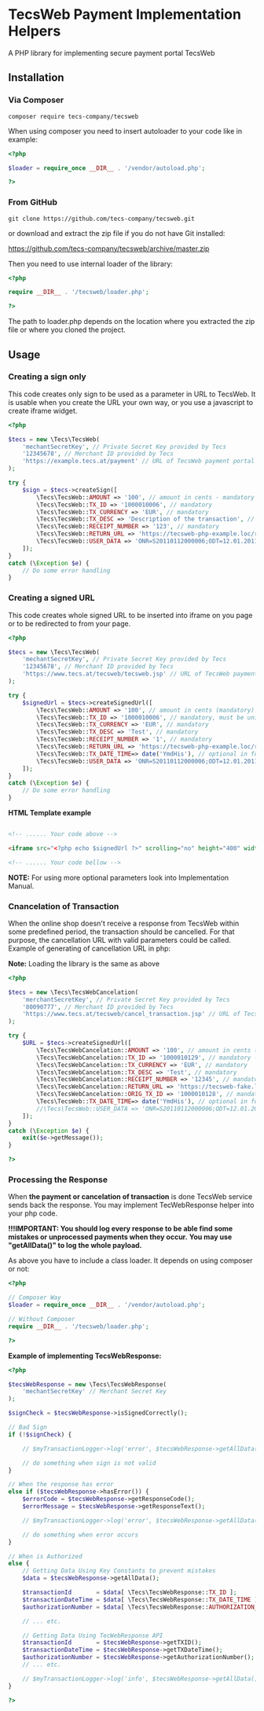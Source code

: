 # TecsWeb Payment Implementation Helpers

A PHP library for implementing secure payment portal TecsWeb

## Installation

### Via Composer

```
composer require tecs-company/tecsweb
```

When using composer you need to insert autoloader to your code like in example:

```php
<?php

$loader = require_once __DIR__ . '/vendor/autoload.php';

?>
```

### From GitHub

```
git clone https://github.com/tecs-company/tecsweb.git
```

or download and extract the zip file if you do not have Git installed:

https://github.com/tecs-company/tecsweb/archive/master.zip

Then you need to use internal loader of the library:

```php
<?php 

require __DIR__ . '/tecsweb/loader.php';

?>
```

The path to loader.php depends on the location where you extracted the zip file or where you cloned the project.


## Usage


### Creating a sign only

This code creates only sign to be used as a parameter in URL to TecsWeb. It is usable when you create the URL your own way, or you use a javascript to create iframe widget. 

```php
<?php

$tecs = new \Tecs\TecsWeb(
    'mechantSecretKey', // Private Secret Key provided by Tecs
    '12345678', // Merchant ID provided by Tecs
    'https://example.tecs.at/payment' // URL of TecsWeb payment portal provided by Tecs
);

try {
    $sign = $tecs->createSign([
        \Tecs\TecsWeb::AMOUNT => '100', // amount in cents - mandatory
        \Tecs\TecsWeb::TX_ID => '1000010006', // mandatory
        \Tecs\TecsWeb::TX_CURRENCY => 'EUR', // mandatory
        \Tecs\TecsWeb::TX_DESC => 'Description of the transaction', // mandatory
        \Tecs\TecsWeb::RECEIPT_NUMBER => '123', // mandatory
        \Tecs\TecsWeb::RETURN_URL => 'https://tecsweb-php-example.loc/return.php', // mandatory
        \Tecs\TecsWeb::USER_DATA => 'ONR=S20110112000006;ODT=12.01.2011;IAM=1000;NRI=3;IDY=30;', // optional
    ]);
}
catch (\Exception $e) {
    // Do some error handling
}

```

### Creating a signed URL

This code creates whole signed URL to be inserted into iframe on you page or to be redirected to from your page.

```php
<?php

$tecs = new \Tecs\TecsWeb(
    'mechantSecretKey', // Private Secret Key provided by Tecs
    '12345678', // Merchant ID provided by Tecs
    'https://www.tecs.at/tecsweb/tecsweb.jsp' // URL of TecsWeb payment portal privided by Tecs
);

try {
    $signedUrl = $tecs->createSignedUrl([
        \Tecs\TecsWeb::AMOUNT => '100', // amount in cents (mandatory)
        \Tecs\TecsWeb::TX_ID => '1000010006', // mandatory, must be unique
        \Tecs\TecsWeb::TX_CURRENCY => 'EUR', // mandatory
        \Tecs\TecsWeb::TX_DESC => 'Test', // mandatory
        \Tecs\TecsWeb::RECEIPT_NUMBER => '1', // mandatory
        \Tecs\TecsWeb::RETURN_URL => 'https://tecsweb-php-example.loc/return.php', // mandatory
        \Tecs\TecsWeb::TX_DATE_TIME=> date('YmdHis'), // optional in format YYYYMMDDHHMMSS
        \Tecs\TecsWeb::USER_DATA => 'ONR=S20110112000006;ODT=12.01.2011;IAM=1000;NRI=3;IDY=30;', // optional
    ]);
}
catch (\Exception $e) {
    // Do some error handling
}

```

**HTML Template example**

```html

<!-- ...... Your code above -->

<iframe src="<?php echo $signedUrl ?>" scrolling="no" height="400" width="400"></iframe>

<!-- ...... Your code bellow -->

```

**NOTE:** For using more optional parameters look into Implementation Manual.

### Cnancelation of Transaction

When the online shop doesn't receive a response from TecsWeb within some predefined period,
the transaction should be cancelled. For that purpose, the cancellation URL with valid parameters could be called.
Example of generating of cancellation URL in php:

**Note:** Loading the library is the same as above

```php
<?php

$tecs = new \Tecs\TecsWebCancelation(
    'merchantSecretKey', // Private Secret Key provided by Tecs
    '80090777', // Merchant ID provided by Tecs
    'https://www.tecs.at/tecsweb/cancel_transaction.jsp' // URL of TecsWeb payment portal
);

try {
    $URL = $tecs->createSignedUrl([
        \Tecs\TecsWebCancelation::AMOUNT => '100', // amount in cents (mandatory)
        \Tecs\TecsWebCancelation::TX_ID => '1000010129', // mandatory - must be unique
        \Tecs\TecsWebCancelation::TX_CURRENCY => 'EUR', // mandatory
        \Tecs\TecsWebCancelation::TX_DESC => 'Test', // mandatory
        \Tecs\TecsWebCancelation::RECEIPT_NUMBER => '12345', // mandatory
        \Tecs\TecsWebCancelation::RETURN_URL => 'https://tecsweb-fake.loc/cancelationReturn.php', // mandatory
        \Tecs\TecsWebCancelation::ORIG_TX_ID => '1000010128', // mandatory - TX ID to be canceled
        \Tecs\TecsWeb::TX_DATE_TIME=> date('YmdHis'), // optional in format YYYYMMDDHHMMSS
        //\Tecs\TecsWeb::USER_DATA => 'ONR=S20110112000006;ODT=12.01.2011;IAM=1000;NRI=3;IDY=30;', // optional
    ]);
}
catch (\Exception $e) {
    exit($e->getMessage());
}

?>
```


### Processing the Response

When **the payment or cancelation of transaction** is done TecsWeb service sends back the response.
You may implement TecWebResponse helper into your php code.

**!!!IMPORTANT: You should log every response to be able find some mistakes or unprocessed payments when they occur.**
**You may use "getAllData()" to log the whole payload.** 

As above you have to include a class loader. It depends on using composer or not:

```php
<?php

// Composer Way
$loader = require_once __DIR__ . '/vendor/autoload.php';

// Without Composer
require __DIR__ . '/tecsweb/loader.php';

?>
```

**Example of implementing TecsWebResponse:**

```php
<?php

$tecsWebResponse = new \Tecs\TecsWebResponse(
    'mechantSecretKey' // Merchant Secret Key
);

$signCheck = $tecsWebResponse->isSignedCorrectly();

// Bad Sign
if (!$signCheck) {

    // $myTransactionLogger->log('error', $tecsWebResponse->getAllData());

    // do something when sign is not valid
}

// When the response has error
else if ($tecsWebResponse->hasError()) {
    $errorCode = $tecsWebResponse->getResponseCode();
    $errorMessage = $tecsWebResponse->getResponseText();

    // $myTransactionLogger->log('error', $tecsWebResponse->getAllData());

    // do something when error occurs
}

// When is Authorized
else {
    // Getting Data Using Key Constants to prevent mistakes
    $data = $tecsWebResponse->getAllData();

    $transactionId       = $data[ \Tecs\TecsWebResponse::TX_ID ];
    $transactionDateTime = $data[ \Tecs\TecsWebResponse::TX_DATE_TIME ];
    $authorizationNumber = $data[ \Tecs\TecsWebResponse::AUTHORIZATION_NUMBER ];

    // ... etc.

    // Getting Data Using TecWebResponse API
    $transactionId       = $tecsWebResponse->getTXID();
    $transactionDateTime = $tecsWebResponse->getTXDateTime();
    $authorizationNumber = $tecsWebResponse->getAuthorizationNumber();
    // ... etc.

    // $myTransactionLogger->log('info', $tecsWebResponse->getAllData());
}

?>
```


